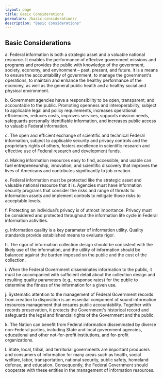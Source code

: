 ```yaml
---
layout: page
title: Basic Considerations
permalink: /basic-considerations/
description: "Basic Considerations"
---
```


## **Basic Considerations**

  a. Federal information is both a strategic asset and a valuable national resource. It enables the performance of effective government missions and programs and provides the public with knowledge of the government, society, economy, and environment – past, present, and future. It is a means to ensure the accountability of government, to manage the government's operations, to maintain and enhance the healthy performance of the economy, as well as the general public health and a healthy social and physical environment.
  
  b. Government agencies have a responsibility to be open, transparent, and accountable to the public. Promoting openness and interoperability, subject to applicable legal and policy requirements, increases operational efficiencies, reduces costs, improves services, supports mission needs, safeguards personally identifiable information, and increases public access to valuable Federal information.
  
  c. The open and efficient exchange of scientific and technical Federal information, subject to applicable security and privacy controls and the proprietary rights of others, fosters excellence in scientific research and effective use of Federal research and development funds.
  
  d. Making information resources easy to find, accessible, and usable can fuel entrepreneurship, innovation, and scientific discovery that improves the lives of Americans and contributes significantly to job creation.
  
  e. Federal information must be protected like the strategic asset and valuable national resource that it is. Agencies must have information security programs that consider the risks and range of threats to information assets and implement controls to mitigate those risks to acceptable levels.
  
  f. Protecting an individual’s privacy is of utmost importance. Privacy must be considered and protected throughout the information life cycle in Federal information activities.
  
  g. Information quality is a key parameter of information utility. Quality standards provide established means to evaluate rigor.
  
  h. The rigor of information collection design should be consistent with the likely use of the information, and the utility of information should be balanced against the burden imposed on the public and the cost of the collection.
  
  i. When the Federal Government disseminates information to the public, it must be accompanied with sufficient detail about the collection design and resulting quality parameters (e.g., response rates) for the public to determine the fitness of the information for a given use.
  
  j. Systematic attention to the management of Federal Government records from creation to disposition is an essential component of sound information resources management that ensures public accountability. Together with records preservation, it protects the Government's historical record and safeguards the legal and financial rights of the Government and the public.
  
  k. The Nation can benefit from Federal information disseminated by diverse non-Federal parties, including State and local government agencies, educational and other not-for-profit institutions, and for-profit organizations.
  
  l. State, local, tribal, and territorial governments are important producers and consumers of information for many areas such as health, social welfare, labor, transportation, national security, public safety, homeland defense, and education. Consequently, the Federal Government should cooperate with these entities in the management of information resources.

